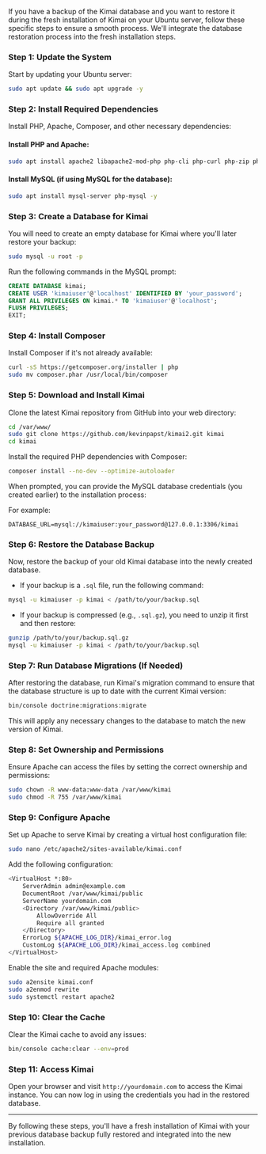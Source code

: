 If you have a backup of the Kimai database and you want to restore it during the fresh installation of Kimai on your Ubuntu server, follow these specific steps to ensure a smooth process. We'll integrate the database restoration process into the fresh installation steps.

### Step 1: **Update the System**
Start by updating your Ubuntu server:
```bash
sudo apt update && sudo apt upgrade -y
```

### Step 2: **Install Required Dependencies**
Install PHP, Apache, Composer, and other necessary dependencies:

#### Install PHP and Apache:
```bash
sudo apt install apache2 libapache2-mod-php php-cli php-curl php-zip php-mbstring php-xml php-intl php-gd unzip git curl -y
```

#### Install MySQL (if using MySQL for the database):
```bash
sudo apt install mysql-server php-mysql -y
```

### Step 3: **Create a Database for Kimai**
You will need to create an empty database for Kimai where you'll later restore your backup:

```bash
sudo mysql -u root -p
```

Run the following commands in the MySQL prompt:
```sql
CREATE DATABASE kimai;
CREATE USER 'kimaiuser'@'localhost' IDENTIFIED BY 'your_password';
GRANT ALL PRIVILEGES ON kimai.* TO 'kimaiuser'@'localhost';
FLUSH PRIVILEGES;
EXIT;
```

### Step 4: **Install Composer**
Install Composer if it's not already available:
```bash
curl -sS https://getcomposer.org/installer | php
sudo mv composer.phar /usr/local/bin/composer
```

### Step 5: **Download and Install Kimai**
Clone the latest Kimai repository from GitHub into your web directory:
```bash
cd /var/www/
sudo git clone https://github.com/kevinpapst/kimai2.git kimai
cd kimai
```

Install the required PHP dependencies with Composer:
```bash
composer install --no-dev --optimize-autoloader
```

When prompted, you can provide the MySQL database credentials (you created earlier) to the installation process:

For example:
```
DATABASE_URL=mysql://kimaiuser:your_password@127.0.0.1:3306/kimai
```

### Step 6: **Restore the Database Backup**
Now, restore the backup of your old Kimai database into the newly created database.

- If your backup is a `.sql` file, run the following command:
```bash
mysql -u kimaiuser -p kimai < /path/to/your/backup.sql
```

- If your backup is compressed (e.g., `.sql.gz`), you need to unzip it first and then restore:
```bash
gunzip /path/to/your/backup.sql.gz
mysql -u kimaiuser -p kimai < /path/to/your/backup.sql
```

### Step 7: **Run Database Migrations (If Needed)**
After restoring the database, run Kimai's migration command to ensure that the database structure is up to date with the current Kimai version:
```bash
bin/console doctrine:migrations:migrate
```

This will apply any necessary changes to the database to match the new version of Kimai.

### Step 8: **Set Ownership and Permissions**
Ensure Apache can access the files by setting the correct ownership and permissions:
```bash
sudo chown -R www-data:www-data /var/www/kimai
sudo chmod -R 755 /var/www/kimai
```

### Step 9: **Configure Apache**
Set up Apache to serve Kimai by creating a virtual host configuration file:
```bash
sudo nano /etc/apache2/sites-available/kimai.conf
```

Add the following configuration:
```bash
<VirtualHost *:80>
    ServerAdmin admin@example.com
    DocumentRoot /var/www/kimai/public
    ServerName yourdomain.com
    <Directory /var/www/kimai/public>
        AllowOverride All
        Require all granted
    </Directory>
    ErrorLog ${APACHE_LOG_DIR}/kimai_error.log
    CustomLog ${APACHE_LOG_DIR}/kimai_access.log combined
</VirtualHost>
```

Enable the site and required Apache modules:
```bash
sudo a2ensite kimai.conf
sudo a2enmod rewrite
sudo systemctl restart apache2
```

### Step 10: **Clear the Cache**
Clear the Kimai cache to avoid any issues:
```bash
bin/console cache:clear --env=prod
```

### Step 11: **Access Kimai**
Open your browser and visit `http://yourdomain.com` to access the Kimai instance. You can now log in using the credentials you had in the restored database.

---

By following these steps, you'll have a fresh installation of Kimai with your previous database backup fully restored and integrated into the new installation.
